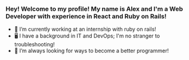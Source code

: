 ### Hey! Welcome to my profile! My name is Alex and I'm a Web Developer with experience in React and Ruby on Rails!

- 🌱 I’m currently working at an internship with ruby on rails!
- 🖥 I have a background in IT and DevOps; I'm no stranger to troubleshooting!
- 🧐 I’m always looking for ways to become a better programmer!


<!--
**necessities/necessities** is a ✨ _special_ ✨ repository because its `README.md` (this file) appears on your GitHub profile.

Here are some ideas to get you started:

- 🔭 I’m currently working on ...
- 🌱 I’m currently learning ...
- 👯 I’m looking to collaborate on ...
- 🤔 I’m looking for help with ...
- 💬 Ask me about ...
- 📫 How to reach me: ...
- 😄 Pronouns: ...
- ⚡ Fun fact: ...
![1096497](https://user-images.githubusercontent.com/73265363/152456298-f3879a35-22bc-4387-82f6-e3f78e3ac104.jpeg)

-->
